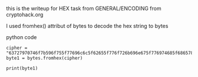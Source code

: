 
this is the writeup for HEX task from GENERAL/ENCODING from cryptohack.org

I used fromhex() attribut of bytes to decode the hex string to bytes

python code
```
cipher = "63727970746f7b596f755f77696c6c5f62655f776f726b696e675f776974685f6865785f737472696e67735f615f6c6f747d"
byte1 = bytes.fromhex(cipher)

print(byte1)
```

